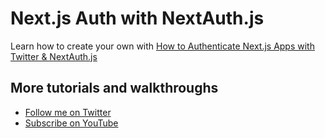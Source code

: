 # Next.js Auth with NextAuth.js

Learn how to create your own with [How to Authenticate Next.js Apps with Twitter & NextAuth.js](https://www.youtube.com/watch?v=Ns9xH-5v3Po)

## More tutorials and walkthroughs
* [Follow me on Twitter](https://twitter.com/colbyfayock)
* [Subscribe on YouTube](https://www.youtube.com/colbyfayock)
